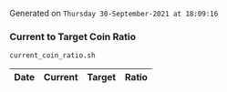 Generated on `Thursday 30-September-2021 at 18:09:16`

### Current to Target Coin Ratio
`current_coin_ratio.sh`

Date|Current|Target|Ratio
---|---|---|---
